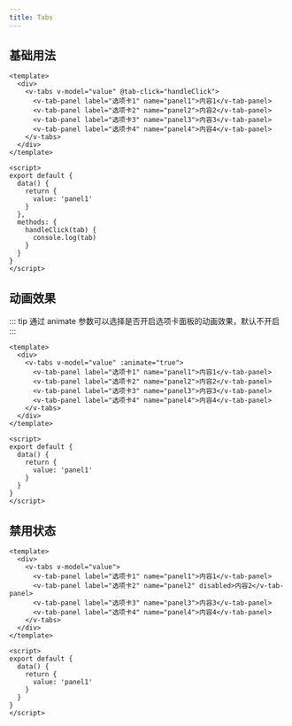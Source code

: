 ```yaml
---
title: Tabs
---
```


## 基础用法

<ClientOnly><tabs-demo-base></tabs-demo-base></ClientOnly>

```vue
<template>
  <div>
    <v-tabs v-model="value" @tab-click="handleClick">
      <v-tab-panel label="选项卡1" name="panel1">内容1</v-tab-panel>
      <v-tab-panel label="选项卡2" name="panel2">内容2</v-tab-panel>
      <v-tab-panel label="选项卡3" name="panel3">内容3</v-tab-panel>
      <v-tab-panel label="选项卡4" name="panel4">内容4</v-tab-panel>
    </v-tabs>
  </div>
</template>

<script>
export default {
  data() {
    return {
      value: 'panel1'
    }
  },
  methods: {
    handleClick(tab) {
      console.log(tab)
    }
  }
}
</script>
```

## 动画效果

::: tip
通过 animate 参数可以选择是否开启选项卡面板的动画效果，默认不开启
:::

<ClientOnly><tabs-demo-animate></tabs-demo-animate></ClientOnly>

```vue
<template>
  <div>
    <v-tabs v-model="value" :animate="true">
      <v-tab-panel label="选项卡1" name="panel1">内容1</v-tab-panel>
      <v-tab-panel label="选项卡2" name="panel2">内容2</v-tab-panel>
      <v-tab-panel label="选项卡3" name="panel3">内容3</v-tab-panel>
      <v-tab-panel label="选项卡4" name="panel4">内容4</v-tab-panel>
    </v-tabs>
  </div>
</template>

<script>
export default {
  data() {
    return {
      value: 'panel1'
    }
  }
}
</script>
```

## 禁用状态

<ClientOnly><tabs-demo-disabled></tabs-demo-disabled></ClientOnly>

```vue
<template>
  <div>
    <v-tabs v-model="value">
      <v-tab-panel label="选项卡1" name="panel1">内容1</v-tab-panel>
      <v-tab-panel label="选项卡2" name="panel2" disabled>内容2</v-tab-panel>
      <v-tab-panel label="选项卡3" name="panel3">内容3</v-tab-panel>
      <v-tab-panel label="选项卡4" name="panel4">内容4</v-tab-panel>
    </v-tabs>
  </div>
</template>

<script>
export default {
  data() {
    return {
      value: 'panel1'
    }
  }
}
</script>
```
